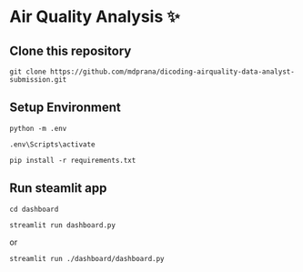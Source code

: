 # Air Quality Analysis ✨

## Clone this repository
```
git clone https://github.com/mdprana/dicoding-airquality-data-analyst-submission.git
```

## Setup Environment
```
python -m .env
```

```
.env\Scripts\activate
```

```
pip install -r requirements.txt
```

## Run steamlit app
```
cd dashboard
```
```
streamlit run dashboard.py
```

or

```
streamlit run ./dashboard/dashboard.py
```